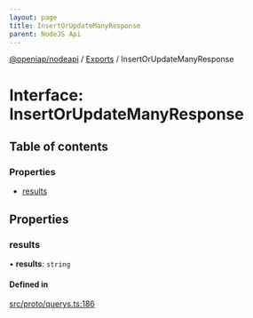 ```yaml
---
layout: page
title: InsertOrUpdateManyResponse
parent: NodeJS Api
---
```

[@openiap/nodeapi](../README.md) / [Exports](../modules.md) / InsertOrUpdateManyResponse

# Interface: InsertOrUpdateManyResponse

## Table of contents

### Properties

- [results](InsertOrUpdateManyResponse.md#results)

## Properties

### results

• **results**: `string`

#### Defined in

[src/proto/querys.ts:186](https://github.com/openiap/nodeapi/blob/a6b5438/src/proto/querys.ts#L186)
